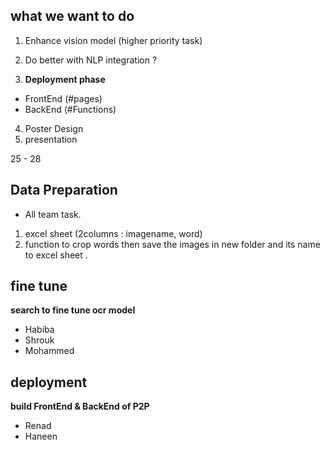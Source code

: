 ## what we want to do

1. Enhance vision model (higher priority task)
2. Do better with NLP integration ?

3. **Deployment phase**
- FrontEnd (#pages)
- BackEnd (#Functions)

4. Poster Design
5. presentation


25 - 28
## Data Preparation
- All team task.
1. excel sheet (2columns : imagename, word)
2. function to crop words then save the images in new folder and its name to excel sheet .

## fine tune

**search to fine tune ocr model**

- Habiba
- Shrouk
- Mohammed

## deployment

**build FrontEnd & BackEnd of P2P**

- Renad 
- Haneen 